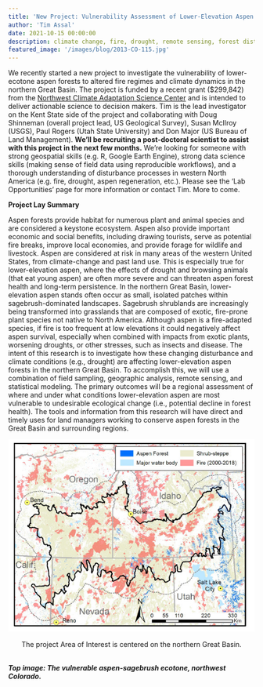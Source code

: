 ```yaml
---
title: 'New Project: Vulnerability Assessment of Lower-Elevation Aspen Forests in the Great Basin'
author: 'Tim Assal'
date: 2021-10-15 00:00:00
description: climate change, fire, drought, remote sensing, forest disturbance   
featured_image: '/images/blog/2013-CO-115.jpg'
---
```


We recently started a new project to investigate the vulnerability of lower-ecotone aspen forests to altered fire regimes and climate dynamics in the northern Great Basin. The project is funded by a recent grant ($299,842) from the [Northwest Climate Adaptation Science Center](https://nwcasc.uw.edu/) and is intended to deliver actionable science to decision makers. Tim is the lead investigator on the Kent State side of the project and collaborating with Doug Shinneman (overall project lead, US Geological Survey), Susan McIlroy (USGS), Paul Rogers (Utah State University) and Don Major (US Bureau of Land Management). **We’ll be recruiting a post-doctoral scientist to assist with this project in the next few months.** We’re looking for someone with strong geospatial skills (e.g. R, Google Earth Engine), strong data science skills (making sense of field data using reproducible workflows), and a thorough understanding of disturbance processes in western North America (e.g. fire, drought, aspen regeneration, etc.). Please see the ‘Lab Opportunities’ page for more information or contact Tim. More to come. 

**Project Lay Summary** 

Aspen forests provide habitat for numerous plant and animal species and are considered a keystone ecosystem. Aspen also provide important economic and social benefits, including drawing tourists, serve as potential fire breaks, improve local economies, and provide forage for wildlife and livestock. Aspen are considered at risk in many areas of the western United States, from climate-change and past land use. This is especially true for lower-elevation aspen, where the effects of drought and browsing animals (that eat young aspen) are often more severe and can threaten aspen forest health and long-term persistence. In the northern Great Basin, lower-elevation aspen stands often occur as small, isolated patches within sagebrush-dominated landscapes. Sagebrush shrublands are increasingly being transformed into grasslands that are composed of exotic, fire-prone plant species not native to North America. Although aspen is a fire-adapted species, if fire is too frequent at low elevations it could negatively affect aspen survival, especially when combined with impacts from exotic plants, worsening droughts, or other stresses, such as insects and disease. The intent of this research is to investigate how these
changing disturbance and climate conditions (e.g., drought) are affecting lower-elevation aspen
forests in the northern Great Basin. To accomplish this, we will use a combination of field
sampling, geographic analysis, remote sensing, and statistical modeling. The primary outcomes
will be a regional assessment of where and under what conditions lower-elevation aspen are most
vulnerable to undesirable ecological change (i.e., potential decline in forest health). The tools
and information from this research will have direct and timely uses for land managers working to
conserve aspen forests in the Great Basin and surrounding regions.  

<p align="center">
  <img alt="wgfd-crew" src="/images/blog/GB-projectAOI-sm.jpg">
</p> 
<center>The project Area of Interest is centered on the northern Great Basin. </center>
<br>

***Top image: The vulnerable aspen-sagebrush ecotone, northwest Colorado.***

